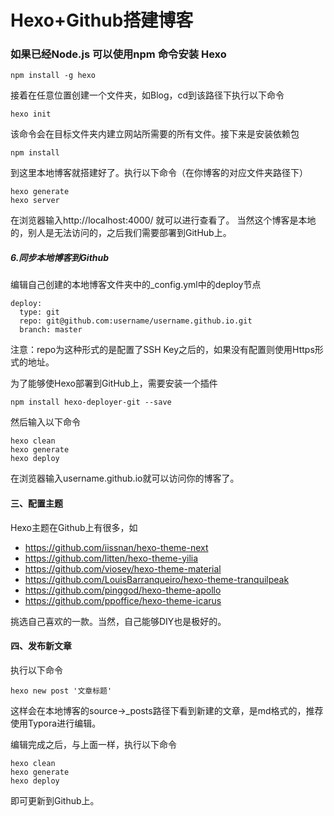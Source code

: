 # Hexo+Github搭建博客

### 如果已经Node.js 可以使用npm 命令安装 Hexo

```
npm install -g hexo
```

接着在任意位置创建一个文件夹，如Blog，cd到该路径下执行以下命令

```
hexo init
```

该命令会在目标文件夹内建立网站所需要的所有文件。接下来是安装依赖包

```
npm install
```

到这里本地博客就搭建好了。执行以下命令（在你博客的对应文件夹路径下）

```
hexo generate
hexo server
```

在浏览器输入http://localhost:4000/ 就可以进行查看了。
当然这个博客是本地的，别人是无法访问的，之后我们需要部署到GitHub上。

##### 6.同步本地博客到Github

编辑自己创建的本地博客文件夹中的_config.yml中的deploy节点

```
deploy:
  type: git
  repo: git@github.com:username/username.github.io.git
  branch: master
```

注意：repo为这种形式的是配置了SSH Key之后的，如果没有配置则使用Https形式的地址。

为了能够使Hexo部署到GitHub上，需要安装一个插件

```
npm install hexo-deployer-git --save
```

然后输入以下命令

```
hexo clean
hexo generate
hexo deploy
```

在浏览器输入username.github.io就可以访问你的博客了。

#### 三、配置主题

Hexo主题在Github上有很多，如

- https://github.com/iissnan/hexo-theme-next
- https://github.com/litten/hexo-theme-yilia
- https://github.com/viosey/hexo-theme-material
- https://github.com/LouisBarranqueiro/hexo-theme-tranquilpeak
- https://github.com/pinggod/hexo-theme-apollo
- https://github.com/ppoffice/hexo-theme-icarus

挑选自己喜欢的一款。当然，自己能够DIY也是极好的。

#### 四、发布新文章

执行以下命令

```
hexo new post '文章标题'
```

这样会在本地博客的source->_posts路径下看到新建的文章，是md格式的，推荐使用Typora进行编辑。

编辑完成之后，与上面一样，执行以下命令

```
hexo clean
hexo generate
hexo deploy
```

即可更新到Github上。